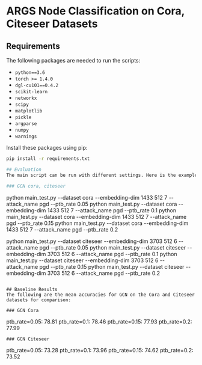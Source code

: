 # ARGS Node Classification on Cora, Citeseer Datasets

## Requirements
The following packages are needed to run the scripts:

- `python==3.6`
- `torch >= 1.4.0`
- `dgl-cu101==0.4.2`
- `scikit-learn`
- `networkx`
- `scipy`
- `matplotlib`
- `pickle`
- `argparse`
- `numpy`
- `warnings`

Install these packages using pip:

```bash
pip install -r requirements.txt

## Evaluation 
The main script can be run with different settings. Here is the example usage:

### GCN cora, citeseer
```
python main_test.py --dataset cora --embedding-dim 1433 512 7 --attack_name pgd --ptb_rate 0.05
python main_test.py --dataset cora --embedding-dim 1433 512 7 --attack_name pgd --ptb_rate 0.1
python main_test.py --dataset cora --embedding-dim 1433 512 7 --attack_name pgd --ptb_rate 0.15
python main_test.py --dataset cora --embedding-dim 1433 512 7 --attack_name pgd --ptb_rate 0.2

python main_test.py --dataset citeseer --embedding-dim 3703 512 6 --attack_name pgd --ptb_rate 0.05
python main_test.py --dataset citeseer --embedding-dim 3703 512 6 --attack_name pgd --ptb_rate 0.1
python main_test.py --dataset citeseer --embedding-dim 3703 512 6 --attack_name pgd --ptb_rate 0.15
python main_test.py --dataset citeseer --embedding-dim 3703 512 6 --attack_name pgd --ptb_rate 0.2
```

## Baseline Results
The following are the mean accuracies for GCN on the Cora and Citeseer datasets for comparison:

### GCN Cora
```
ptb_rate=0.05: 78.81
ptb_rate=0.1: 78.46
ptb_rate=0.15: 77.93
ptb_rate=0.2: 77.99
```
### GCN Citeseer
```
ptb_rate=0.05: 73.28 
ptb_rate=0.1: 73.96
ptb_rate=0.15: 74.62
ptb_rate=0.2: 73.52
```